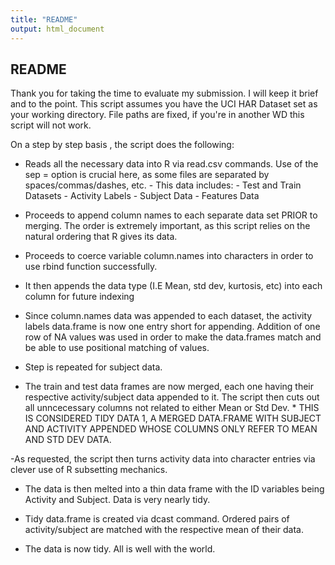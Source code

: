 ```yaml
---
title: "README"
output: html_document
---
```

README
------------------------------------------------------------------------------

Thank you for taking the time to evaluate my submission. I will keep it brief
and to the point. This script assumes you have the UCI HAR Dataset set as your
working directory. File paths are fixed, if you're in another WD this script will 
not work.

On a step by step basis , the script does the following:

- Reads all the necessary data into R via read.csv commands. Use of the sep =
option is crucial here, as some files are separated by spaces/commas/dashes, etc.
        - This data includes:
                - Test and Train Datasets
                - Activity Labels
                - Subject Data
                - Features Data 
                
- Proceeds to append column names to each separate data set PRIOR to merging.
The order is extremely important, as this script relies on the natural ordering
that R gives its data.

- Proceeds to coerce variable column.names into characters in order to use 
rbind function successfully. 

- It then appends the data type (I.E Mean, std dev, kurtosis, etc) into each column
for future indexing

- Since column.names data was appended to each dataset, the activity labels data.frame is now one entry short for appending. Addition of one row of NA values was 
used in order to make the data.frames match and be able to use positional matching of values.

- Step is repeated for subject data.

- The train and test data frames are now merged, each one having their respective
activity/subject data appended to it. The script then cuts out all unncecessary columns not related to either Mean or Std Dev. * THIS IS CONSIDERED TIDY DATA 1, A MERGED DATA.FRAME WITH SUBJECT AND ACTIVITY APPENDED WHOSE COLUMNS ONLY REFER TO MEAN AND STD DEV DATA.

-As requested, the script then turns activity data into character entries via clever use of R subsetting mechanics.

- The data is then melted into a thin data frame with the ID variables being Activity and Subject. Data is very nearly tidy.

- Tidy data.frame is created via dcast command. Ordered pairs of activity/subject are matched with the respective mean of their data. 

- The data is now tidy. All is well with the world.